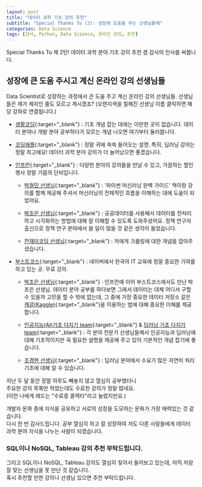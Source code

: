 ```yaml
---
layout: post
title: "데이터 과학 기초 강의 추천"
subtitle: "Special Thanks To (2): 성장에 도움을 주는 선생님들께"
categories: Data Science
tags: [감사, Python, Data Science, 온라인 강의, 추천]
---
```


Special Thanks To 제 2탄! 
데이터 과학 분야 기초 강의 추천 겸 감사의 인사를 써봅니다. 

## 성장에 큰 도움 주시고 계신 온라인 강의 선생님들 

Data Scientist로 성장하는 과정에서 큰 도움 주고 계신 온라인 강의 선생님들.
선생님들은 제가 제자인 줄도 모르고 계시겠죠? 
(오렌지색을 칠해진 선생님 이름 클릭하면 해당 강좌로 연결됩니다.)


* [생활코딩](https://opentutorials.org/course/1){:target="_blank"} : 기초 개념 잡는 데에는 이만한 곳이 없습니다. 데이터 분야나 개발 분야 공부하다가 모르는 개념 나오면 여기부터 둘러봅니다.  
  
* [코딩애플](https://codingapple.com/){:target="_blank"} : 정말 귀에 쏙쏙 들어오는 설명. 특히, 딥러닝 강의는 정말 최고예요! 데이터 과학 분야 강의가 더 늘어났으면 좋겠습니다.  

* [인프런](https://www.inflearn.com/){:target="_blank"} : 다양한 분야의 강의들을 만날 수 있고, 가끔하는 할인행사 정말 가뭄의 단비입니다.  

  * [박철민 선생님](https://www.inflearn.com/course/%ED%8C%8C%EC%9D%B4%EC%8D%AC-%EB%A8%B8%EC%8B%A0%EB%9F%AC%EB%8B%9D-%EC%99%84%EB%B2%BD%EA%B0%80%EC%9D%B4%EB%93%9C/){:target="_blank"} : '파이썬 머신러닝 완벽 가이드' 책이랑 강의를 함께 제공해 주셔서 머신러닝의 전체적인 흐름을 이해하는 데에 도움이 되었어요.  
  
  * [박조은 선생님](https://www.inflearn.com/course/%EA%B3%B5%EA%B3%B5%EB%8D%B0%EC%9D%B4%ED%84%B0%EB%A1%9C-%ED%8C%8C%EC%9D%B4%EC%8D%AC-%EB%8D%B0%EC%9D%B4%ED%84%B0-%EB%B6%84%EC%84%9D-%EC%8B%9C%EC%9E%91%ED%95%98%EA%B8%B0/){:target="_blank"} : 공공데이터를 사용해서 데이터를 전처리하고 시각화하는 방법에 대해 잘 이해할 수 있도록 도와주셨어요. 정책 연구자 출신으로 정책 연구 분야에서 쓸 일이 많을 것 같은 생각이 들었습니다.  

  * [잔재미코딩 선생님](https://www.inflearn.com/course/python-crawling-basic/){:target="_blank"} : 저에게 크롤링에 대한 개념을 잡아주셨습니다.  

* [부스트코스](https://www.boostcourse.org/){:target="_blank"} : 네이버에서 한국의 IT 교육에 정말 중요한 기여를 하고 있는 곳. 무료 강의.  

  * [박조은 선생님](https://www.boostcourse.org/ds116/joinLectures/28015){:target="_blank"} : 인프런에 이어 부스트코스에서도 만난 박조은 선생님. 데이터 분야 공부를 하다보면 그래서 데이터는 대체 어디서 구할 수 있을까 고민을 할 수 밖에 없는데, 그 중에 가장 중요한 데이터 저장소 같은 [캐글(Kaggle)][1]{:target="_blank"}을 이용하는 법에 대해 중요한 이해를 제공합니다.  

  * [인공지능(AI)기초 다지기 team](https://www.boostcourse.org/ai100/joinLectures/218531){:target="_blank"} & [딥러닝 기초 다지기 team](https://www.boostcourse.org/ai111/joinLectures/316854){:target="_blank"} : 각 분야 전문가 선생님들께서 인공지능과 딥러닝에 대해 기초적이지만 꼭 필요한 설명을 제공해 주고 있어 기본적인 개념 잡기에 좋습니다.

  * [조경현 선생님](https://www.boostcourse.org/ai331/joinLectures/195045){:target="_blank"} : 딥러닝 분야에서 수요가 많은 자연어 처리 기초에 대해 알 수 있습니다.


지난 두 달 동안 정말 하루도 빼놓지 않고 열심히 공부했더니  
주요한 강의 목록만 적었는데도 수료한 강의가 정말 많네요.  
(이런 나에게 레드는 "수료증 콜렉터"라고 놀렸지만요.)


개발자 문화 중에 지식을 공유하고 서로의 성장을 도모하는 문화가 가장 매력있는 것 같습니다.  
다시 한 번 감사드립니다. 
공부 열심히 하고 잘 성장하여 저도 다른 사람들에게 데이터 과학 분야 지식을 나누는 사람이 되겠습니다. 


### SQL이나 NoSQL, Tableau 강의 추천 부탁드립니다. 

그리고 SQL이나 NoSQL, Tableau 강의도 열심히 찾아서 들어보고 있는데, 
아직 저랑 잘 맞는 선생님을 못 만난 것 같습니다.  
혹시 추천할 만한 강의나 선생님 있으면 추천 부탁드립니다.  




[1]: https://www.kaggle.com/